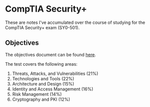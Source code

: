 CompTIA Security+
=================

These are notes I've accumulated over the course of studying for the
CompTIA Security+ exam (SY0-501).

## Objectives

The objectives document can be found [here](https://certification.comptia.org/docs/default-source/exam-objectives/comptia-security-sy0-501-exam-objectives.pdf).

The test covers the following areas:

1. Threats, Attacks, and Vulnerabilities (21%)
2. Technologies and Tools (22%)
3. Architecture and Design (15%)
4. Identity and Access Management (16%)
5. Risk Management (14%)
6. Cryptography and PKI (12%)
